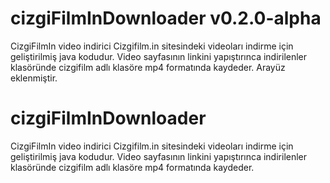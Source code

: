 # cizgiFilmInDownloader v0.2.0-alpha
CizgiFilmIn video indirici
Cizgifilm.in sitesindeki videoları indirme için geliştirilmiş java kodudur. Video sayfasının linkini yapıştırınca indirilenler klasöründe cizgifilm adlı klasöre mp4 formatında kaydeder. Arayüz eklenmiştir.

# cizgiFilmInDownloader
CizgiFilmIn video indirici
Cizgifilm.in sitesindeki videoları indirme için geliştirilmiş java kodudur. Video sayfasının linkini yapıştırınca indirilenler klasöründe cizgifilm adlı klasöre mp4 formatında kaydeder.
